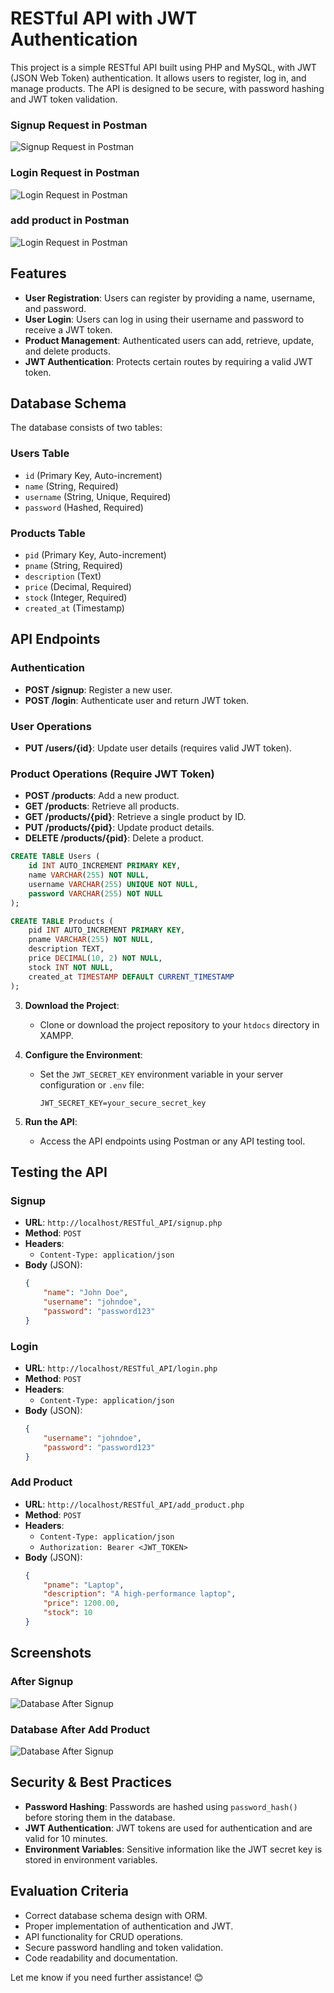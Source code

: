 
# RESTful API with JWT Authentication

This project is a simple RESTful API built using PHP and MySQL, with JWT (JSON Web Token) authentication. It allows users to register, log in, and manage products. The API is designed to be secure, with password hashing and JWT token validation.
### Signup Request in Postman
![Signup Request in Postman](https://github.com/ahmedmohamedbekhit1/Information_Security_Mangment/blob/main/Task2/img/signupPostman.png)

### Login Request in Postman
![Login Request in Postman](https://github.com/ahmedmohamedbekhit1/Information_Security_Mangment/blob/main/Task2/img/login.png)

### add product in Postman
![Login Request in Postman](https://github.com/ahmedmohamedbekhit1/Information_Security_Mangment/blob/main/Task2/img/addproduct.png)

## Features

- **User Registration**: Users can register by providing a name, username, and password.
- **User Login**: Users can log in using their username and password to receive a JWT token.
- **Product Management**: Authenticated users can add, retrieve, update, and delete products.
- **JWT Authentication**: Protects certain routes by requiring a valid JWT token.

## Database Schema

The database consists of two tables:

### Users Table
- `id` (Primary Key, Auto-increment)
- `name` (String, Required)
- `username` (String, Unique, Required)
- `password` (Hashed, Required)

### Products Table
- `pid` (Primary Key, Auto-increment)
- `pname` (String, Required)
- `description` (Text)
- `price` (Decimal, Required)
- `stock` (Integer, Required)
- `created_at` (Timestamp)

## API Endpoints

### Authentication
- **POST /signup**: Register a new user.
- **POST /login**: Authenticate user and return JWT token.

### User Operations
- **PUT /users/{id}**: Update user details (requires valid JWT token).

### Product Operations (Require JWT Token)
- **POST /products**: Add a new product.
- **GET /products**: Retrieve all products.
- **GET /products/{pid}**: Retrieve a single product by ID.
- **PUT /products/{pid}**: Update product details.
- **DELETE /products/{pid}**: Delete a product.


```sql
CREATE TABLE Users (
    id INT AUTO_INCREMENT PRIMARY KEY,
    name VARCHAR(255) NOT NULL,
    username VARCHAR(255) UNIQUE NOT NULL,
    password VARCHAR(255) NOT NULL
);

CREATE TABLE Products (
    pid INT AUTO_INCREMENT PRIMARY KEY,
    pname VARCHAR(255) NOT NULL,
    description TEXT,
    price DECIMAL(10, 2) NOT NULL,
    stock INT NOT NULL,
    created_at TIMESTAMP DEFAULT CURRENT_TIMESTAMP
);
```

3. **Download the Project**:
   - Clone or download the project repository to your `htdocs` directory in XAMPP.

4. **Configure the Environment**:
   - Set the `JWT_SECRET_KEY` environment variable in your server configuration or `.env` file:
     ```
     JWT_SECRET_KEY=your_secure_secret_key
     ```

5. **Run the API**:
   - Access the API endpoints using Postman or any API testing tool.

## Testing the API

### Signup
- **URL**: `http://localhost/RESTful_API/signup.php`
- **Method**: `POST`
- **Headers**:
  - `Content-Type: application/json`
- **Body** (JSON):
  ```json
  {
      "name": "John Doe",
      "username": "johndoe",
      "password": "password123"
  }
  ```

### Login
- **URL**: `http://localhost/RESTful_API/login.php`
- **Method**: `POST`
- **Headers**:
  - `Content-Type: application/json`
- **Body** (JSON):
  ```json
  {
      "username": "johndoe",
      "password": "password123"
  }
  ```

### Add Product
- **URL**: `http://localhost/RESTful_API/add_product.php`
- **Method**: `POST`
- **Headers**:
  - `Content-Type: application/json`
  - `Authorization: Bearer <JWT_TOKEN>`
- **Body** (JSON):
  ```json
  {
      "pname": "Laptop",
      "description": "A high-performance laptop",
      "price": 1200.00,
      "stock": 10
  }
  ```

## Screenshots

### After Signup
![Database After Signup](https://github.com/ahmedmohamedbekhit1/Information_Security_Mangment/blob/main/Task2/img/signupDatabase.png)

### Database After Add Product
![Database After Signup](https://github.com/ahmedmohamedbekhit1/Information_Security_Mangment/blob/main/Task2/img/addproductDatabase.png)

## Security & Best Practices

- **Password Hashing**: Passwords are hashed using `password_hash()` before storing them in the database.
- **JWT Authentication**: JWT tokens are used for authentication and are valid for 10 minutes.
- **Environment Variables**: Sensitive information like the JWT secret key is stored in environment variables.

## Evaluation Criteria

- Correct database schema design with ORM.
- Proper implementation of authentication and JWT.
- API functionality for CRUD operations.
- Secure password handling and token validation.
- Code readability and documentation.


Let me know if you need further assistance! 😊
